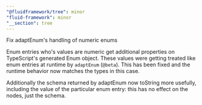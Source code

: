 ```yaml
---
"@fluidframework/tree": minor
"fluid-framework": minor
"__section": tree
---
```

Fix adaptEnum's handling of numeric enums

Enum entries who's values are numeric get additional properties on TypeScript's generated Enum object.
These values were getting treated like enum entries at runtime by `adaptEnum` (`@beta`).
This has been fixed and the runtime behavior now matches the types in this case.

Additionally the schema returned by adaptEnum now toString more usefully, including the value of the particular enum entry: this has no effect on the nodes, just the schema.
